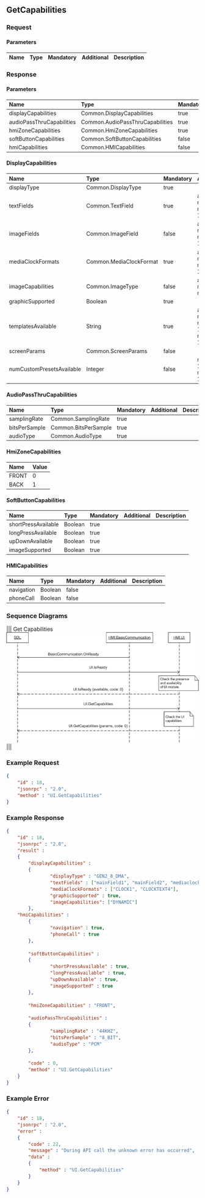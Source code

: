 ## GetCapabilities


### Request

#### Parameters

|Name|Type|Mandatory|Additional|Description|
|:---|:---|:--------|:---------|:----------|

### Response

#### Parameters

|Name|Type|Mandatory|Additional|Description|
|:---|:---|:--------|:---------|:----------|
|displayCapabilities|Common.DisplayCapabilities|true|||
|audioPassThruCapabilities|Common.AudioPassThruCapabilities|true|||
|hmiZoneCapabilities|Common.HmiZoneCapabilities|true|||
|softButtonCapabilities|Common.SoftButtonCapabilities|false|||
|hmiCapabilities|Common.HMICapabilities|false|||

#### DisplayCapabilities

|Name|Type|Mandatory|Additional|Description|
|:---|:---|:--------|:---------|:----------|
|displayType|Common.DisplayType|true|||
|textFields|Common.TextField|true|array: true<br>minsize: 0<br>maxsize: 100||
|imageFields|Common.ImageField|false|array: true<br>minsize: 1<br>maxsize: 100||
|mediaClockFormats|Common.MediaClockFormat|true|array: true<br>minsize: 0<br>maxsize: 100||
|imageCapabilities|Common.ImageType|false|array: true<br>minsize: 0<br>maxsize: 2||
|graphicSupported|Boolean|true|||
|templatesAvailable|String|true|array: true<br>minsize: 0<br>maxsize: 100<br>maxlength: 100||
|screenParams|Common.ScreenParams|false|||
|numCustomPresetsAvailable|Integer|false|minvalue: 1<br>maxvalue: 100||

#### AudioPassThruCapabilities

|Name|Type|Mandatory|Additional|Description|
|:---|:---|:--------|:---------|:----------|
|samplingRate|Common.SamplingRate|true|||
|bitsPerSample|Common.BitsPerSample|true|||
|audioType|Common.AudioType|true|||

#### HmiZoneCapabilities

|Name|Value|
|:---|:----|
|FRONT|0|
|BACK|1|

#### SoftButtonCapabilities

|Name|Type|Mandatory|Additional|Description|
|:---|:---|:--------|:---------|:----------|
|shortPressAvailable|Boolean|true|||
|longPressAvailable|Boolean|true|||
|upDownAvailable|Boolean|true|||
|imageSupported|Boolean|true|||

#### HMICapabilities

|Name|Type|Mandatory|Additional|Description|
|:---|:---|:--------|:---------|:----------|
|navigation|Boolean|false|||
|phoneCall|Boolean|false|||

### Sequence Diagrams
|||
Get Capabilities
![GetCapabilities](./assets/GetCapabilities.png)
|||

### Example Request

```json
{
	"id" : 18,
	"jsonrpc" : "2.0",
	"method" : "UI.GetCapabilities"
}
```
### Example Response

```json
{
	"id" : 18,
	"jsonrpc" : "2.0",
	"result" :
	{
		"displayCapabilities" :
		{
				"displayType" : "GEN2_8_DMA",
				"textFields" : ["mainField1", "mainField2", "mediaclock", "mediaTrack", "alertText1", "alertText2", "alertText3", "scrollableMessageBody", "initialInteractionText", "navigationText1", "navigationText2", "audioPassThruDisplayText1", "audioPassThruDisplayText2", "notificationText"],
				"mediaClockFormats" : ["CLOCK1", "CLOCKTEXT4"],
				"graphicSupported" : true,
				"imageCapabilities": ["DYNAMIC"]
		},
	"hmiCapabilities" :
		{
				"navigation" : true,
				"phoneCall" : true
		},

		"softButtonCapabilities" :
		{
				"shortPressAvailable" : true,
				"longPressAvailable" : true,
				"upDownAvailable" : true,
				"imageSupported" : true
		},

		"hmiZoneCapabilities" : "FRONT",

		"audioPassThruCapabilities" :
		{
				"samplingRate" : "44KHZ",
				"bitsPerSample" : "8_BIT",
				"audioType" : "PCM"
		},

		"code" : 0,
		"method" : "UI.GetCapabilities"
	}
}
```

### Example Error

```json
{
	"id" : 18,
	"jsonrpc" : "2.0",
	"error" :
	{
		"code" : 22,
		"message" : "During API call the unknown error has occurred",
		"data" :
		{
			"method" : "UI.GetCapabilities"
		}
	}
}
```
